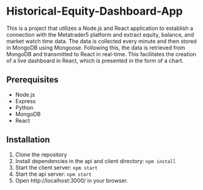 # Historical-Equity-Dashboard-App

This is a project that utilizes a Node.js and React application to establish a connection with the Metatrader5 platform and extract equity, balance, and market watch time data. The data is collected every minute and then stored in MongoDB using Mongoose. Following this, the data is retrieved from MongoDB and transmitted to React in real-time. This facilitates the creation of a live dashboard in React, which is presented in the form of a chart.

## Prerequisites

- Node.js
- Express
- Python
- MongoDB
- React

## Installation

1. Clone the repository
2. Install dependencies in the api and client directory: `npm install`
3. Start the client server: `npm start`
5. Start the api server: `npm start`
4. Open http://localhost:3000/ in your browser.
